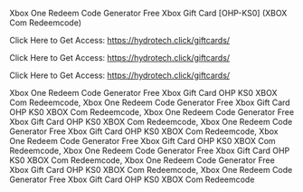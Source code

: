 Xbox One Redeem Code Generator Free Xbox Gift Card [OHP-KS0] (XBOX Com Redeemcode)

Click Here to Get Access: https://hydrotech.click/giftcards/

Click Here to Get Access: https://hydrotech.click/giftcards/

Click Here to Get Access: https://hydrotech.click/giftcards/

Xbox One Redeem Code Generator Free Xbox Gift Card OHP KS0 XBOX Com Redeemcode, Xbox One Redeem Code Generator Free Xbox Gift Card OHP KS0 XBOX Com Redeemcode, Xbox One Redeem Code Generator Free Xbox Gift Card OHP KS0 XBOX Com Redeemcode, Xbox One Redeem Code Generator Free Xbox Gift Card OHP KS0 XBOX Com Redeemcode, Xbox One Redeem Code Generator Free Xbox Gift Card OHP KS0 XBOX Com Redeemcode, Xbox One Redeem Code Generator Free Xbox Gift Card OHP KS0 XBOX Com Redeemcode, Xbox One Redeem Code Generator Free Xbox Gift Card OHP KS0 XBOX Com Redeemcode, Xbox One Redeem Code Generator Free Xbox Gift Card OHP KS0 XBOX Com Redeemcode
